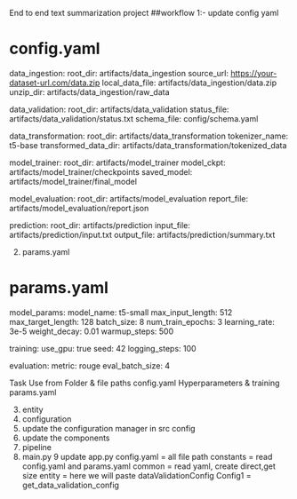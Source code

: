 End to end text summarization project 
##workflow
1:- update config yaml
# config.yaml

data_ingestion:
  root_dir: artifacts/data_ingestion
  source_url: https://your-dataset-url.com/data.zip
  local_data_file: artifacts/data_ingestion/data.zip
  unzip_dir: artifacts/data_ingestion/raw_data

data_validation:
  root_dir: artifacts/data_validation
  status_file: artifacts/data_validation/status.txt
  schema_file: config/schema.yaml

data_transformation:
  root_dir: artifacts/data_transformation
  tokenizer_name: t5-base
  transformed_data_dir: artifacts/data_transformation/tokenized_data

model_trainer:
  root_dir: artifacts/model_trainer
  model_ckpt: artifacts/model_trainer/checkpoints
  saved_model: artifacts/model_trainer/final_model

model_evaluation:
  root_dir: artifacts/model_evaluation
  report_file: artifacts/model_evaluation/report.json

prediction:
  root_dir: artifacts/prediction
  input_file: artifacts/prediction/input.txt
  output_file: artifacts/prediction/summary.txt

2. params.yaml
# params.yaml

model_params:
  model_name: t5-small
  max_input_length: 512
  max_target_length: 128
  batch_size: 8
  num_train_epochs: 3
  learning_rate: 3e-5
  weight_decay: 0.01
  warmup_steps: 500

training:
  use_gpu: true
  seed: 42
  logging_steps: 100

evaluation:
  metric: rouge
  eval_batch_size: 4


  Task	                           Use from
Folder & file paths	               config.yaml
Hyperparameters & training	       params.yaml

3. entity
4. configuration
5. update the configuration manager in src config
6. update the components
7. pipeline
8. main.py
9 update app.py
 config.yaml = all file path
 constants = read config.yaml and params.yaml
 common = read yaml, create direct,get size
 entity = here we will paste dataValidationConfig
 Config1 = get_data_validation_config








